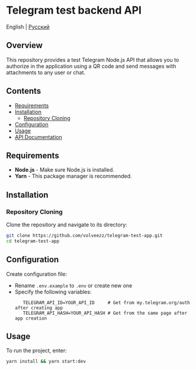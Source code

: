 # Telegram test backend API

English | [Русский](https://github.com/volveezz/telegram-test-app/blob/master/README_ru.md)

## Overview

This repository provides a test Telegram Node.js API that allows you to authorize in the application using a QR code and send messages with attachments to any user or chat.

## Contents

-  [Requirements](#requirements)
-  [Installation](#installation)
   -  [Repository Cloning](#repository-cloning)
-  [Configuration](#configuration)
-  [Usage](#usage)
-  [API Documentation](#api-documentation)

## Requirements

-  **Node.js** - Make sure Node.js is installed.
-  **Yarn** - This package manager is recommended.

## Installation

### Repository Cloning

Clone the repository and navigate to its directory:

```bash
git clone https://github.com/volveezz/telegram-test-app.git
cd telegram-test-app
```

## Configuration

Create configuration file:

-  Rename `.env.example` to `.env` or create new one
-  Specify the following variables:
   ```
      TELEGRAM_API_ID=YOUR_API_ID     # Get from my.telegram.org/auth after creating app
      TELEGRAM_API_HASH=YOUR_API_HASH # Get from the same page after app creation
   ```

## Usage

To run the project, enter:

```bash
yarn install && yarn start:dev
```
